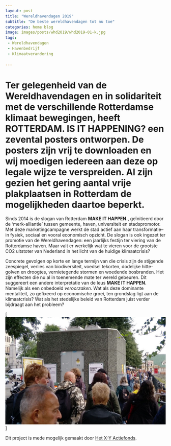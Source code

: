 ```yaml
---
layout: post
title: "Wereldhavendagen 2019"
subtitle: "De beste wereldhavendagen tot nu toe"
categories: home blog
image: images/posts/whd2019/whd2019-01-k.jpg
tags: 
 - Wereldhavendagen 
 - Havenbedrijf
 - Klimaatverandering

---
```

# Ter gelegenheid van de Wereldhavendagen en in solidariteit met de verschillende Rotterdamse klimaat bewegingen, heeft **ROTTERDAM. IS IT HAPPENING?** een zevental posters ontworpen. De posters zijn vrij te downloaden en wij moedigen iedereen aan deze op legale wijze te verspreiden. Al zijn gezien het gering aantal vrije plakplaatsen in Rotterdam de mogelijkheden daartoe beperkt.

Sinds 2014 is de slogan van Rotterdam **MAKE IT HAPPEN.**, geïnitieerd door de ‘merk-alliantie’ tussen gemeente, haven, universiteit en stadspromotor. Met deze marketingcampagne werkt de stad actief aan haar transformatie–in fysiek, sociaal en vooral economisch opzicht. De slogan is ook ingezet ter promotie van de Wereldhavendagen: een jaarlijks festijn ter viering van de Rotterdamse haven. Maar valt er werkelijk wat te vieren voor de grootste CO2 uitstoter van Nederland in het licht van de huidige klimaatcrisis?

Concrete gevolgen op korte en lange termijn van die crisis zijn de stijgende zeespiegel, verlies van biodiversiteit, voedsel tekorten, dodelijke hitte-golven en droogtes, vernietegende stormen en woedende bosbranden. Het zijn effecten die nu al in toenemende mate ter wereld gebeuren. Dit suggereert een andere interpretatie van de leus **MAKE IT HAPPEN.** Namelijk als een onbedoeld *veroorzaken*. Wat als deze dominante mentaliteit, zo gefixeerd op economische groei, ten grondslag ligt aan de klimaatcrisis? Wat als het stedelijke beleid van Rotterdam juist verder bijdraagt aan het probleem?

[![Wereldhavendagen 2019](images/posts/whd2019/whd2019-03.jpg)]

Dit project is mede mogelijk gemaakt door [Het X-Y Actiefonds](https://hetactiefonds.nl/en/homepage/).